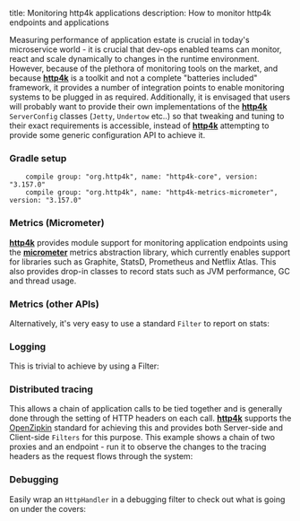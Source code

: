 title: Monitoring http4k applications
description: How to monitor http4k endpoints and applications

Measuring performance of application estate is crucial in today's microservice world - it is crucial that dev-ops enabled teams can monitor, react and scale dynamically to changes in the runtime environment. However, because of the plethora of monitoring tools on the market, and because [**http4k**](https://github.com/http4k/http4k) is a toolkit and not a complete "batteries included" framework, it provides a number of integration points to enable monitoring systems to be plugged in as required. Additionally, it is envisaged that users will probably want to provide their own implementations of the [**http4k**](https://github.com/http4k/http4k) `ServerConfig` classes (`Jetty`, `Undertow` etc..) so that tweaking and tuning to their exact requirements is accessible, instead of [**http4k**](https://github.com/http4k/http4k) attempting to provide some generic configuration API to achieve it.

### Gradle setup
```
    compile group: "org.http4k", name: "http4k-core", version: "3.157.0"
    compile group: "org.http4k", name: "http4k-metrics-micrometer", version: "3.157.0"
```
 
### Metrics (Micrometer) [<img class="octocat"/>](https://github.com/http4k/http4k/blob/master/src/docs/cookbook/monitoring/example_micrometer.kt)

[**http4k**](https://github.com/http4k/http4k) provides module support for monitoring application endpoints using the [**micrometer**](http://micrometer.io/) metrics abstraction library, which currently enables support for libraries such as Graphite, StatsD, Prometheus and Netflix Atlas. This also provides drop-in classes to record stats such as JVM performance, GC and thread usage.

<script src="https://gist-it.appspot.com/https://github.com/http4k/http4k/blob/master/src/docs/cookbook/monitoring/example_micrometer.kt"></script>

### Metrics (other APIs) [<img class="octocat"/>](https://github.com/http4k/http4k/blob/master/src/docs/cookbook/monitoring/example_metrics.kt)

Alternatively, it's very easy to use a standard `Filter` to report on stats:

<script src="https://gist-it.appspot.com/https://github.com/http4k/http4k/blob/master/src/docs/cookbook/monitoring/example_metrics.kt"></script>

### Logging [<img class="octocat"/>](https://github.com/http4k/http4k/blob/master/src/docs/cookbook/monitoring/example_logging.kt)
This is trivial to achieve by using a Filter:
 
<script src="https://gist-it.appspot.com/https://github.com/http4k/http4k/blob/master/src/docs/cookbook/monitoring/example_logging.kt"></script>

### Distributed tracing [<img class="octocat"/>](https://github.com/http4k/http4k/blob/master/src/docs/cookbook/monitoring/example_tracing.kt)
This allows a chain of application calls to be tied together and is generally done through the setting of HTTP headers on each call. [**http4k**](https://github.com/http4k/http4k) supports the [OpenZipkin](https://zipkin.io/) standard for achieving this and provides both Server-side and Client-side `Filters` for this purpose. This example shows a chain of two proxies and an endpoint - run it to observe the changes to the tracing headers as the request flows through the system:

<script src="https://gist-it.appspot.com/https://github.com/http4k/http4k/blob/master/src/docs/cookbook/monitoring/example_tracing.kt"></script>

### Debugging [<img class="octocat"/>](https://github.com/http4k/http4k/blob/master/src/docs/cookbook/monitoring/example_debugging.kt)
Easily wrap an `HttpHandler` in a debugging filter to check out what is going on under the covers:
 
<script src="https://gist-it.appspot.com/https://github.com/http4k/http4k/blob/master/src/docs/cookbook/monitoring/example_debugging.kt"></script>
